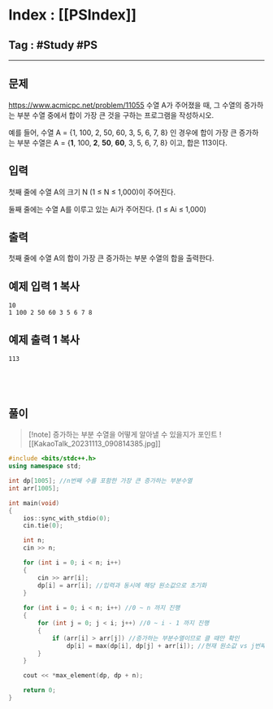 # Index : [[PSIndex]]
## Tag : #Study #PS
---

## 문제
https://www.acmicpc.net/problem/11055
수열 A가 주어졌을 때, 그 수열의 증가하는 부분 수열 중에서 합이 가장 큰 것을 구하는 프로그램을 작성하시오.

예를 들어, 수열 A = {1, 100, 2, 50, 60, 3, 5, 6, 7, 8} 인 경우에 합이 가장 큰 증가하는 부분 수열은 A = {**1**, 100, **2**, **50**, **60**, 3, 5, 6, 7, 8} 이고, 합은 113이다.

## 입력

첫째 줄에 수열 A의 크기 N (1 ≤ N ≤ 1,000)이 주어진다.

둘째 줄에는 수열 A를 이루고 있는 Ai가 주어진다. (1 ≤ Ai ≤ 1,000)

## 출력

첫째 줄에 수열 A의 합이 가장 큰 증가하는 부분 수열의 합을 출력한다.

## 예제 입력 1 복사

```
10
1 100 2 50 60 3 5 6 7 8
```

## 예제 출력 1 복사

```
113
```
   
---
## 풀이
> [!note] 증가하는 부분 수열을 어떻게 알아낼 수 있을지가 포인트
> ![[KakaoTalk_20231113_090814385.jpg]]
```cpp
#include <bits/stdc++.h>
using namespace std;

int dp[1005]; //n번째 수를 포함한 가장 큰 증가하는 부분수열
int arr[1005];

int main(void)
{
    ios::sync_with_stdio(0);
    cin.tie(0);

    int n;
    cin >> n;

    for (int i = 0; i < n; i++)
    {
        cin >> arr[i];
        dp[i] = arr[i]; //입력과 동시에 해당 원소값으로 초기화
    }
        
    for (int i = 0; i < n; i++) //0 ~ n 까지 진행
    {
        for (int j = 0; j < i; j++) //0 ~ i - 1 까지 진행
        {
            if (arr[i] > arr[j]) //증가하는 부분수열이므로 클 때만 확인
                dp[i] = max(dp[i], dp[j] + arr[i]); //현재 원소값 vs j번째 수열의 값 + 현재 원소값
        }
    }

    cout << *max_element(dp, dp + n);

    return 0;
}
```